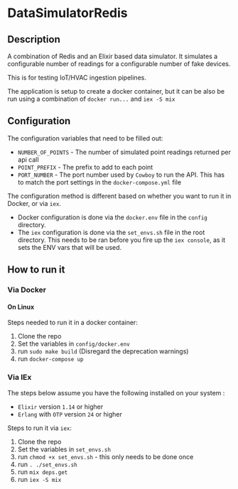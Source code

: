 # DataSimulatorRedis
## Description

A combination of Redis and an Elixir based data simulator. It simulates a configurable number of readings for a configurable number of fake devices.

This is for testing IoT/HVAC ingestion pipelines.

The application is setup to create a docker container, but it can be also be run using a combination of `docker run...` and  `iex -S mix` 

## Configuration

The configuration variables that need to be filled out:  
 * `NUMBER_OF_POINTS` - The number of simulated point readings returned per api call
 * `POINT_PREFIX` - The prefix to add to each point
 * `PORT_NUMBER` - The port number used by `Cowboy` to run the API. This has to match the port settings in the `docker-compose.yml` file 
  
  
The configuration method is different based on whether you want to run it in Docker, or via `iex`.  
 * Docker configuration is done via the `docker.env` file in the `config` directory.  
 * The `iex` configuration is done via the `set_envs.sh` file in the root directory. This needs to
 be ran before you fire up the `iex console`, as it sets the ENV vars that will be used. 

## How to run it
  
### Via Docker  

#### On Linux  
Steps needed to run it in a docker container:
 1. Clone the repo
 2. Set the variables in `config/docker.env`
 3. run `sudo make build` (Disregard the deprecation warnings)
 4. run `docker-compose up`
  
  
  
### Via IEx
The steps below assume you have the following installed on your system :  
 * `Elixir` version `1.14` or higher  
 * `Erlang` with `OTP` version `24` or higher  
  
Steps to run it via `iex`:
 1. Clone the repo
 2. Set the variables in `set_envs.sh`
 3. run `chmod +x set_envs.sh` - this only needs to be done once
 4. run `. ./set_envs.sh`
 5. run `mix deps.get`
 6. run `iex -S mix`